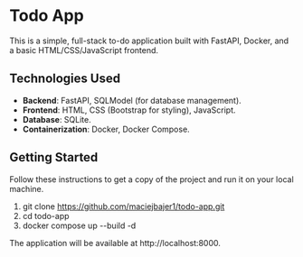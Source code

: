 # Todo App

This is a simple, full-stack to-do application built with FastAPI, Docker, and a basic HTML/CSS/JavaScript frontend.

## Technologies Used

- **Backend**: FastAPI, SQLModel (for database management).
- **Frontend**: HTML, CSS (Bootstrap for styling), JavaScript.
- **Database**: SQLite.
- **Containerization**: Docker, Docker Compose.

## Getting Started

Follow these instructions to get a copy of the project and run it on your local machine.

1. git clone https://github.com/maciejbajer1/todo-app.git
2. cd todo-app
3. docker compose up --build -d
    
The application will be available at http://localhost:8000.



